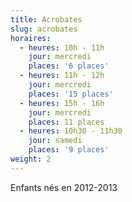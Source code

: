 ```yaml
---
title: Acrobates
slug: acrobates
horaires:
  - heures: 10h - 11h
    jour: mercredi
    places: '6 places'
  - heures: 11h - 12h
    jour: mercredi
    places: '15 places'
  - heures: 15h - 16h
    jour: mercredi
    places: 11 places
  - heures: 10h30 - 11h30
    jour: samedi
    places: '9 places'
weight: 2
---
```

Enfants nés en 2012-2013
